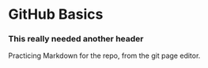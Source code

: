 GitHub Basics
=============

### This really needed another header

Practicing Markdown for the repo, from the git page editor.
